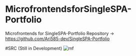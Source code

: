 # MicrofrontendsforSingleSPA-Portfolio
Microfrontends for SingleSPA-Portfolio Repository -> https://github.com/Ari585-dev/SingleSPA-Portfolio

#SRC
(Still in Development)
![mf](https://github.com/Ari585-dev/MicrofrontendsforSingleSPA-Portfolio/assets/129306585/362ac30a-b9d5-40c7-bf20-fa1f0ba78f41)

